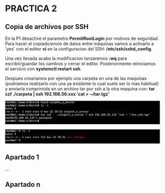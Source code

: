 # PRACTICA 2

## Copia de archivos por SSH
En la P1 desactive el parametro **PermitRootLogin** por motivos de seguridad. Para hacer el copiado/envio de datos entre máquinas vamos a activarlo a 'yes' con el editor **vi** en la configuracion del SSH: **/etc/ssh/sshd_config**. 

Una vez llevada acabo la modificacion lanzaremos **:wq** para escribir/guardar los cambios y cerrar el editor. Posteriormente reiniciamos el servicio con **systemctl restart ssh**.

Despues creariamos por ejemplo una carpeta en una de las maquinas (podriamos realizarlo con una ya existente lo cual suele ser lo mas habitual) y enviarla comprimida en un archivo tar por ssh a la otra maquina con: **tar czf ./carpeta | ssh 192.168.56.xxx 'cat > ~/tar.tgz'**

![imagen](https://github.com/Alberto93GV/SWAP/blob/master/Practica2/envio_ssh_m1.png)

![imagen](https://github.com/Alberto93GV/SWAP/blob/master/Practica2/envio_ssh_m2.png)


## Apartado 1

...

## Apartado n



